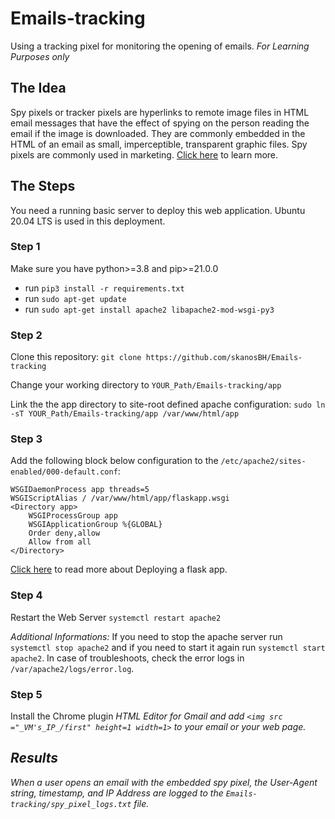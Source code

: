 # Emails-tracking
Using a tracking pixel for monitoring the opening of emails.
*For Learning Purposes only*


## The Idea
Spy pixels or tracker pixels are hyperlinks to remote image files in HTML email messages that have the effect of spying on the person reading the email if the image is downloaded. They are commonly embedded in the HTML of an email as small, imperceptible, transparent graphic files. Spy pixels are commonly used in marketing.
[Click here](https://en.wikipedia.org/wiki/Spy_pixel) to learn more.


## The Steps
You need a running basic server to deploy this web application. Ubuntu 20.04 LTS is used in this deployment.

### Step 1
Make sure you have python>=3.8 and pip>=21.0.0 
- run `pip3 install -r requirements.txt`
- run `sudo apt-get update`
- run `sudo apt-get install apache2 libapache2-mod-wsgi-py3`

### Step 2
Clone this repository: `git clone https://github.com/skanosBH/Emails-tracking`

Change your working directory to `YOUR_Path/Emails-tracking/app`

Link the the app directory to site-root defined apache configuration: `sudo ln -sT YOUR_Path/Emails-tracking/app /var/www/html/app`

### Step 3
Add the following block below configuration to the `/etc/apache2/sites-enabled/000-default.conf`:
```
WSGIDaemonProcess app threads=5
WSGIScriptAlias / /var/www/html/app/flaskapp.wsgi
<Directory app>
    WSGIProcessGroup app
    WSGIApplicationGroup %{GLOBAL}
    Order deny,allow
    Allow from all
</Directory>
```
[Click here](https://jqn.medium.com/deploy-a-flask-app-on-aws-ec2-1850ae4b0d41) to read more about Deploying a flask app.

### Step 4
Restart the Web Server `systemctl restart apache2`

_Additional Informations:_
If you need to stop the apache server run `systemctl stop apache2` and if you need to start it again run `systemctl start apache2`.
In case of troubleshoots, check the error logs in `/var/apache2/logs/error.log`.


### Step 5
Install the Chrome plugin <i>HTML Editor for Gmail<i> and add `<img src ="_VM's_IP_/first" height=1 width=1>` to your email or your web page.

## Results
When a user opens an email with the embedded spy pixel, the User-Agent string, timestamp, and IP Address are logged to the `Emails-tracking/spy_pixel_logs.txt` file.